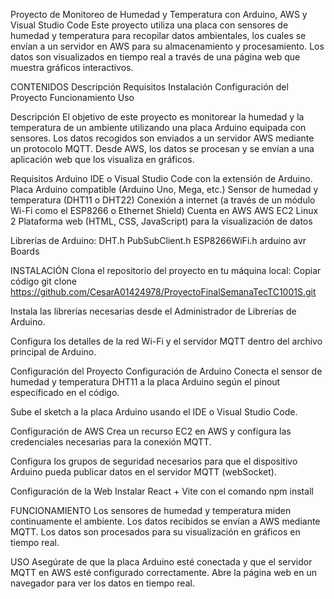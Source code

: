 Proyecto de Monitoreo de Humedad y Temperatura con Arduino, AWS y Visual Studio Code
Este proyecto utiliza una placa con sensores de humedad y temperatura para recopilar datos ambientales, los cuales se envían a un servidor en AWS para su almacenamiento y procesamiento. Los datos son visualizados en tiempo real a través de una página web que muestra gráficos interactivos.

CONTENIDOS
Descripción
Requisitos
Instalación
Configuración del Proyecto
Funcionamiento
Uso

Descripción
El objetivo de este proyecto es monitorear la humedad y la temperatura de un ambiente utilizando una placa Arduino equipada con sensores. Los datos recogidos son enviados a un servidor AWS mediante un protocolo MQTT. Desde AWS, los datos se procesan y se envían a una aplicación web que los visualiza en gráficos.


Requisitos
Arduino IDE o Visual Studio Code con la extensión de Arduino.
Placa Arduino compatible (Arduino Uno, Mega, etc.)
Sensor de humedad y temperatura (DHT11 o DHT22)
Conexión a internet (a través de un módulo Wi-Fi como el ESP8266 o Ethernet Shield)
Cuenta en AWS
AWS EC2 Linux 2
Plataforma web (HTML, CSS, JavaScript) para la visualización de datos

Librerías de Arduino:
DHT.h
PubSubClient.h
ESP8266WiFi.h
arduino avr Boards

INSTALACIÓN
Clona el repositorio del proyecto en tu máquina local:
Copiar código
git clone https://github.com/CesarA01424978/ProyectoFinalSemanaTecTC1001S.git

Instala las librerías necesarias desde el Administrador de Librerías de Arduino.

Configura los detalles de la red Wi-Fi y el servidor MQTT dentro del archivo principal de Arduino.

Configuración del Proyecto
Configuración de Arduino
Conecta el sensor de humedad y temperatura DHT11 a la placa Arduino según el pinout especificado en el código.

Sube el sketch a la placa Arduino usando el IDE o Visual Studio Code.

Configuración de AWS
Crea un recurso EC2 en AWS y configura las credenciales necesarias para la conexión MQTT.

Configura los grupos de seguridad necesarios para que el dispositivo Arduino pueda publicar datos en el servidor MQTT (webSocket).

Configuración de la Web
Instalar React + Vite con el comando npm install


FUNCIONAMIENTO
Los sensores de humedad y temperatura miden continuamente el ambiente.
Los datos recibidos se envían a AWS mediante MQTT.
Los datos son procesados para su visualización en gráficos en tiempo real.

USO
Asegúrate de que la placa Arduino esté conectada y que el servidor MQTT en AWS esté configurado correctamente.
Abre la página web en un navegador para ver los datos en tiempo real.
